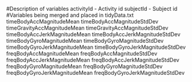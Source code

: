 #Description of variables
activityId - Activity id
subjectId - Subject id
#Variables being merged and placed in tidyData.txt
timeBodyAccMagnitudeMean
timeBodyAccMagnitudeStdDev
timeGravityAccMagnitudeMean
timeGravityAccMagnitudeStdDev
timeBodyAccJerkMagnitudeMean
timeBodyAccJerkMagnitudeStdDev
timeBodyGyroMagnitudeMean
timeBodyGyroMagnitudeStdDev
timeBodyGyroJerkMagnitudeMean
timeBodyGyroJerkMagnitudeStdDev
freqBodyAccMagnitudeMean
freqBodyAccMagnitudeStdDev
freqBodyAccJerkMagnitudeMean
freqBodyAccJerkMagnitudeStdDev
freqBodyGyroMagnitudeMean
freqBodyGyroMagnitudeStdDev
freqBodyGyroJerkMagnitudeMean
freqBodyGyroJerkMagnitudeStdDev


